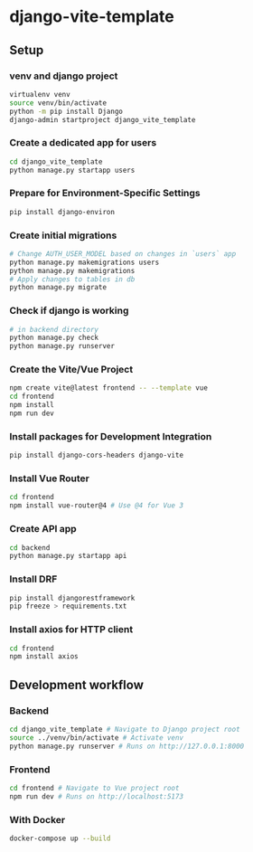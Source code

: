 # django-vite-template

## Setup

### venv and django project

```bash
virtualenv venv
source venv/bin/activate
python -m pip install Django
django-admin startproject django_vite_template
```

### Create a dedicated app for users

```bash
cd django_vite_template
python manage.py startapp users
```

### Prepare for Environment-Specific Settings

```bash
pip install django-environ
```

### Create initial migrations

```bash
# Change AUTH_USER_MODEL based on changes in `users` app
python manage.py makemigrations users
python manage.py makemigrations
# Apply changes to tables in db
python manage.py migrate
```

### Check if django is working

```bash
# in backend directory
python manage.py check
python manage.py runserver
```

### Create the Vite/Vue Project

```bash
npm create vite@latest frontend -- --template vue
cd frontend
npm install
npm run dev
```

### Install packages for Development Integration

```bash
pip install django-cors-headers django-vite
```

### Install Vue Router

```bash
cd frontend
npm install vue-router@4 # Use @4 for Vue 3
```

### Create API app

```bash
cd backend
python manage.py startapp api
```

### Install DRF

```bash
pip install djangorestframework
pip freeze > requirements.txt
```

### Install axios for HTTP client

```bash
cd frontend
npm install axios
```

## Development workflow

### Backend

```bash
cd django_vite_template # Navigate to Django project root
source ../venv/bin/activate # Activate venv
python manage.py runserver # Runs on http://127.0.0.1:8000
```

### Frontend

```bash
cd frontend # Navigate to Vue project root
npm run dev # Runs on http://localhost:5173
```

### With Docker

```bash
docker-compose up --build
```

